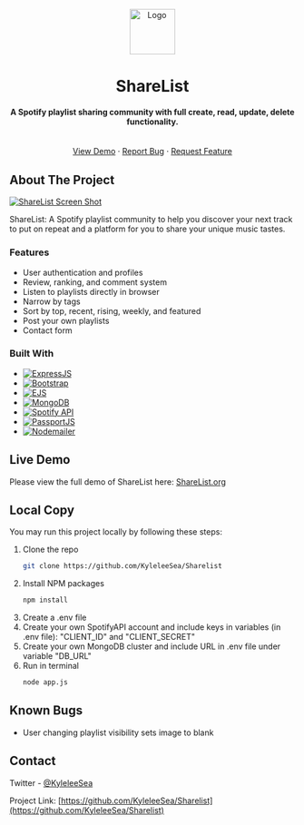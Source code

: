 <!-- PROJECT LOGO -->
<br />
<div align="center">
  <a href="https://github.com/KyleleeSea/Sharelist">
    <img src="https://i.imgur.com/fH1NiUb.png" alt="Logo" width="80" height="80">
  </a>

<h1 align="center">ShareList</h1>

  <p align="center">
    <h4>
      A Spotify playlist sharing community with full create, read, update, delete functionality. 
    </h4>
    <br />
    <a href="https://sharelist.org/">View Demo</a>
    ·
    <a href="https://github.com/KyleleeSea/Sharelist/issues">Report Bug</a>
    ·
    <a href="https://github.com/KyleleeSea/Sharelist/issues">Request Feature</a>
  </p>
</div>

<!-- ABOUT THE PROJECT -->
## About The Project

[![ShareList Screen Shot][product-screenshot]](https://sharelist.org/)

ShareList: A Spotify playlist community to help you discover your next track to put on repeat and a platform for you to share your unique music tastes.

### Features
- User authentication and profiles
- Review, ranking, and comment system 
- Listen to playlists directly in browser 
- Narrow by tags 
- Sort by top, recent, rising, weekly, and featured
- Post your own playlists
- Contact form

### Built With

* [![ExpressJS][expressjs.com]][expressjs-url]
* [![Bootstrap][Bootstrap.com]][Bootstrap-url]
* [![EJS][ejs.co]][ejs-url]
* [![MongoDB][mongodb.com]][mongodb-url]
* [![Spotify API][spotify.com]][spotify-url]
* [![PassportJS][passportjs.org]][passportjs-url]
* [![Nodemailer][nodemailer.com]][nodemailer-url]


## Live Demo

Please view the full demo of ShareList here: <a href="https://sharelist.org/">ShareList.org</a>

## Local Copy
You may run this project locally by following these steps:

1. Clone the repo
   ```sh
   git clone https://github.com/KyleleeSea/Sharelist
   ```
2. Install NPM packages
   ```sh
   npm install
   ```
3. Create a .env file
4. Create your own SpotifyAPI account and include keys in variables (in .env file): "CLIENT_ID" and "CLIENT_SECRET"
5. Create your own MongoDB cluster and include URL in .env file under variable  "DB_URL"
6. Run in terminal
   ```sh
   node app.js
   ```

## Known Bugs
- User changing playlist visibility sets image to blank 

<!-- CONTACT -->
## Contact

Twitter - [@KyleleeSea](https://twitter.com/KyleleeSea)

Project Link: [https://github.com/KyleleeSea/Sharelist](https://github.com/KyleleeSea/Sharelist)

<!-- MARKDOWN LINKS & IMAGES -->
[product-screenshot]: https://i.imgur.com/4r4pCkj.png
[expressjs.com]: https://img.shields.io/badge/Express-000000?style=for-the-badge&logo=express&logoColor=AEAEAE
[expressjs-url]: https://expressjs.com/
[Bootstrap.com]: https://img.shields.io/badge/Bootstrap-563D7C?style=for-the-badge&logo=bootstrap&logoColor=white
[Bootstrap-url]: https://getbootstrap.com
[ejs.co]: https://img.shields.io/badge/EJS-000000?style=for-the-badge&logo=ejs&logoColor=ffffff
[ejs-url]: https://ejs.co/
[mongodb.com]: https://img.shields.io/badge/MongoDB-000000?style=for-the-badge&logo=mongodb&logoColor=00ED64
[mongodb-url]: https://www.mongodb.com/
[spotify.com]: https://img.shields.io/badge/Spotify_API-000000?style=for-the-badge&logo=Spotify&logoColor=08C367
[spotify-url]: https://developer.spotify.com/documentation/web-api/
[passportjs.org]: https://img.shields.io/badge/Passport.js-000000?style=for-the-badge&logo=Passport&logoColor=1EBF5E
[passportjs-url]: https://www.passportjs.org/
[nodemailer.com]: https://img.shields.io/badge/Nodemailer-29ABE2?style=for-the-badge&logo=nodemailer&logoColor=29ABE2
[nodemailer-url]: https://nodemailer.com/

